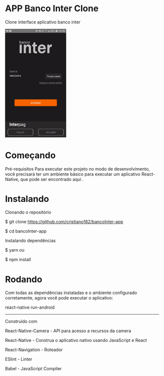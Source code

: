 # APP Banco Inter Clone

Clone interface aplicativo banco inter


<img src="https://github.com/cristiano182/bancoInter-app/blob/master/preview.gif" alt="preview" width="200"/>

# Começando
Pré-requisitos Para executar este projeto no modo de desenvolvimento, 
você precisará ter um ambiente básico para executar um aplicativo React-Native, que pode ser encontrado aqui .

# Instalando
Clonando o repositório

$ git clone https://github.com/cristiano182/bancoInter-app

$ cd bancoInter-app

Instalando dependências

$ yarn ou

$ npm install


# Rodando

Com todas as dependências instaladas e o ambiente configurado corretamente, agora você pode executar o aplicativo:

react-native run-android

----------
Construído com


React-Native-Camera - API para acesso a recursos da camera

React-Native - Construa o aplicativo nativo usando JavaScript e React

React-Navigation - Roteador

ESlint - Linter

Babel - JavaScript Compiler

